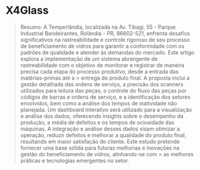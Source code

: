 # X4Glass

> Resumo: A Temperlândia, localizada na Av. Tibagi, 55 - Parque Industrial Bandeirantes, Rolândia - PR, 86602-521, enfrenta desafios significativos na rastreabilidade e controle rigoroso de seu processo de beneficiamento de vidros para garantir a conformidade com os
> padrões de qualidade e atender às demandas do mercado. Este artigo explora a implementação de um sistema abrangente de rastreabilidade com o objetivo de monitorar e registrar de maneira precisa cada etapa do processo produtivo, desde a entrada das matérias-primas até a  > entrega do produto final. A proposta inclui a gestão detalhada das ordens de serviço, a precisão dos scanners utilizados para leitura das peças, o controle do fluxo das peças por códigos de barras e ordens de serviço, e a identificação dos setores envolvidos, bem como a
> análise dos tempos de inatividade não planejada. Um dashboard interativo será utilizado para a visualização e análise dos dados, oferecendo insights sobre o desempenho da produção, a média de defeitos e os tempos de ociosidade das máquinas. A integração e análise desses
> dados visam otimizar a operação, reduzir defeitos e melhorar a qualidade do produto final, resultando em maior satisfação do cliente. Este estudo pretende fornecer uma base sólida para futuras melhorias e inovações na gestão do beneficiamento de vidros, alinhando-se com > as melhores práticas e tecnologias emergentes no setor.
